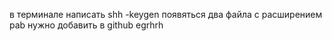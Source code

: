 в терминале написать shh -keygen
появяться два файла с расширением pab нужно добавить в github 
egrhrh